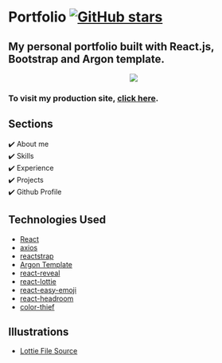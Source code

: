 # Portfolio <a href="https://github.com/farinas09/portfolio/main/LICENSE"><img alt="GitHub stars" src="https://img.shields.io/github/stars/farinas09/portfolio"></a> 
## My personal portfolio built with React.js, Bootstrap and Argon template.

<p align="center">
  <kbd>
    <img src="https://github.com/farinas09/portfolio/blob/main/picture.PNG"></img>
  </kbd>
</p>

### To visit my production site, **[click here](https://portfolio-8g8oi.ondigitalocean.app/)**.

## Sections
✔️ About me\
✔️ Skills\
✔️ Experience\
✔️ Projects\
✔️ Github Profile


## Technologies Used 

- [React](https://reactjs.org/)
- [axios](https://www.npmjs.com/package/axios)
- [reactstrap](https://reactstrap.github.io/)
- [Argon Template](https://www.creative-tim.com/product/argon-design-system-react)
- [react-reveal](https://www.react-reveal.com/)
- [react-lottie](https://www.npmjs.com/package/react-lottie)
- [react-easy-emoji](https://github.com/appfigures/react-easy-emoji)
- [react-headroom](https://github.com/KyleAMathews/react-headroom)
- [color-thief](https://github.com/lokesh/color-thief)

## Illustrations
- [Lottie File Source](https://lottiefiles.com)
